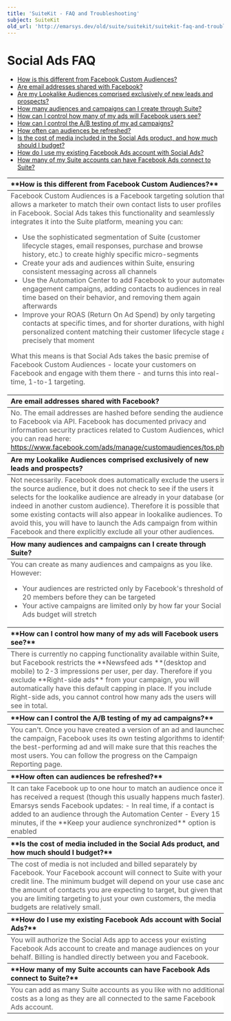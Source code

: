 ```yaml
---
title: 'SuiteKit - FAQ and Troubleshooting'
subject: SuiteKit
old_url: 'http://emarsys.dev/old/suite/suitekit/suitekit-faq-and-troubleshooting/'
---
```


Social Ads FAQ
==============

- [How is this different from Facebook Custom Audiences?](#different)
- [Are email addresses shared with Facebook?](#shared)
- [Are my Lookalike Audiences comprised exclusively of new leads and prospects?](#lookalike)
- [How many audiences and campaigns can I create through Suite?](#how-many)
- [How can I control how many of my ads will Facebook users see?](#cap)
- [How can I control the A/B testing of my ad campaigns?](#a/b)
- [How often can audiences be refreshed?](#how-often)
- [Is the cost of media included in the Social Ads product, and how much should I budget?](#cost)
- [How do I use my existing Facebook Ads account with Social Ads?](#existing)
- [How many of my Suite accounts can have Facebook Ads connect to Suite?](#accounts)<a name="different"></a>
 
<table border="0" cellpadding="1" class="wikitable" style="width: 100%; border-width: 0px; border-style: solid;"><thead><tr><th style="text-align: left;">**How is this different from Facebook Custom Audiences?**</th> </tr></thead><tbody><tr><td style="text-align: left; border-color: #fff; background-color: #fff; color: #555555;">Facebook Custom Audiences is a Facebook targeting solution that allows a marketer to match their own contact lists to user profiles in Facebook. Social Ads takes this functionality and seamlessly integrates it into the Suite platform, meaning you can:

- Use the sophisticated segmentation of Suite (customer lifecycle stages, email responses, purchase and browse history, etc.) to create highly specific micro-segments
- Create your ads and audiences within Suite, ensuring consistent messaging across all channels
- Use the Automation Center to add Facebook to your automated engagement campaigns, adding contacts to audiences in real time based on their behavior, and removing them again afterwards
- Improve your ROAS (Return On Ad Spend) by only targeting contacts at specific times, and for shorter durations, with highly personalized content matching their customer lifecycle stage at precisely that moment
 
 What this means is that Social Ads takes the basic premise of Facebook Custom Audiences - locate your customers on Facebook and engage with them there - and turns this into real-time, 1-to-1 targeting.<a name="shared"></a></td> </tr></tbody><thead><tr><th style="text-align: left;">**Are email addresses shared with Facebook?**</th> </tr></thead><tbody><tr><td style="text-align: left; border-color: #fff; background-color: #fff; color: #555555;">No. The email addresses are hashed before sending the audience to Facebook via API. Facebook has documented privacy and information security practices related to Custom Audiences, which you can read here: <https://www.facebook.com/ads/manage/customaudiences/tos.php><a name="lookalike"></a></td> </tr></tbody><thead><tr><th style="text-align: left;">**Are my Lookalike Audiences comprised exclusively of new leads and prospects?**</th> </tr></thead><tbody><tr><td style="text-align: left; border-color: #fff; background-color: #fff; color: #555555;">Not necessarily. Facebook does automatically exclude the users in the source audience, but it does not check to see if the users it selects for the lookalike audience are already in your database (or indeed in another custom audience). Therefore it is possible that some existing contacts will also appear in lookalike audiences. To avoid this, you will have to launch the Ads campaign from within Facebook and there explicitly exclude all your other audiences.<a name="how-many"></a></td> </tr></tbody><thead><tr><th style="text-align: left;">**How many audiences and campaigns can I create through Suite?**</th> </tr></thead><tbody><tr><td style="text-align: left; border-color: #fff; background-color: #fff; color: #555555;">You can create as many audiences and campaigns as you like. However:

- Your audiences are restricted only by Facebook's threshold of 20 members before they can be targeted
- Your active campaigns are limited only by how far your Social Ads budget will stretch<a name="cap"></a>
 
</td> </tr></tbody><thead><tr><th style="text-align: left;">**How can I control how many of my ads will Facebook users see?**</th> </tr></thead><tbody><tr><td style="text-align: left; border-color: #fff; background-color: #fff; color: #555555;">There is currently no capping functionality available within Suite, but Facebook restricts the **Newsfeed ads **(desktop and mobile) to 2-3 impressions per user, per day. Therefore if you exclude **Right-side ads** from your campaign, you will automatically have this default capping in place. If you include Right-side ads, you cannot control how many ads the users will see in total. <a name="a/b"></a></td> </tr></tbody><thead><tr><th style="text-align: left;">**How can I control the A/B testing of my ad campaigns?**</th> </tr></thead><tbody><tr><td style="text-align: left; border-color: #fff; background-color: #fff; color: #555555;">You can't. Once you have created a version of an ad and launched the campaign, Facebook uses its own testing algorithms to identify the best-performing ad and will make sure that this reaches the most users. You can follow the progress on the Campaign Reporting page.<a name="how-often"></a></td> </tr></tbody><thead><tr><th style="text-align: left;">**How often can audiences be refreshed?**</th> </tr></thead><tbody><tr><td style="text-align: left; border-color: #fff; background-color: #fff; color: #555555;">It can take Facebook up to one hour to match an audience once it has received a request (though this usually happens much faster). Emarsys sends Facebook updates: - In real time, if a contact is added to an audience through the Automation Center
- Every 15 minutes, if the **Keep your audience synchronized** option is enabled<a name="cost"></a>
 
</td> </tr></tbody><thead><tr><th style="text-align: left;">**Is the cost of media included in the Social Ads product, and how much should I budget?**</th> </tr></thead><tbody><tr><td style="text-align: left; border-color: #fff; background-color: #fff; color: #555555;">The cost of media is not included and billed separately by Facebook. Your Facebook account will connect to Suite with your credit line. The minimum budget will depend on your use case and the amount of contacts you are expecting to target, but given that you are limiting targeting to just your own customers, the media budgets are relatively small.<a name="existing"></a>

 </td> </tr></tbody><thead><tr><th style="text-align: left;">**How do I use my existing Facebook Ads account with Social Ads?**</th> </tr></thead><tbody><tr><td style="text-align: left; border-color: #fff; background-color: #fff; color: #555555;">You will authorize the Social Ads app to access your existing Facebook Ads account to create and manage audiences on your behalf. Billing is handled directly between you and Facebook.<a name="accounts"></a>

 </td> </tr></tbody><thead><tr><th style="text-align: left;">**How many of my Suite accounts can have Facebook Ads connect to Suite?**</th> </tr></thead><tbody><tr><td style="text-align: left; border-color: #fff; background-color: #fff; color: #555555;">You can add as many Suite accounts as you like with no additional costs as a long as they are all connected to the same Facebook Ads account.

 </td></tr></tbody></table>